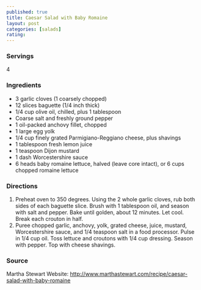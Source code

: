 ```yaml
---
published: true
title: Caesar Salad with Baby Romaine
layout: post
categories: [salads]
rating: 
---
```

### Servings
4

### Ingredients
- 3 garlic cloves (1 coarsely chopped)
- 12 slices baguette (1/4 inch thick)
- 1/4 cup olive oil, chilled, plus 1 tablespoon
- Coarse salt and freshly ground pepper
- 1 oil-packed anchovy fillet, chopped
- 1 large egg yolk
- 1/4 cup finely grated Parmigiano-Reggiano cheese, plus shavings
- 1 tablespoon fresh lemon juice
- 1 teaspoon Dijon mustard
- 1 dash Worcestershire sauce
- 6 heads baby romaine lettuce, halved (leave core intact), or 6 cups chopped romaine lettuce


 

### Directions
1. Preheat oven to 350 degrees. Using the 2 whole garlic cloves, rub both sides of each baguette slice. Brush with 1 tablespoon oil, and season with salt and pepper. Bake until golden, about 12 minutes. Let cool. Break each crouton in half.
2. Puree chopped garlic, anchovy, yolk, grated cheese, juice, mustard, Worcestershire sauce, and 1/4 teaspoon salt in a food processor. Pulse in 1/4 cup oil. Toss lettuce and croutons with 1/4 cup dressing. Season with pepper. Top with cheese shavings.

### Source
Martha Stewart Website: http://www.marthastewart.com/recipe/caesar-salad-with-baby-romaine
